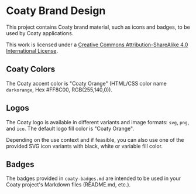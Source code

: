# Coaty Brand Design

This project contains Coaty brand material, such as icons and badges, to be
used by Coaty applications.

This work is licensed under a [Creative Commons Attribution-ShareAlike 4.0 International License](http://creativecommons.org/licenses/by-sa/4.0/).

## Coaty Colors

The Coaty accent color is "Coaty Orange" (HTML/CSS color name `darkorange`, Hex #FF8C00, RGB(255,140,0)).

## Logos

The Coaty logo is available in different variants and image formats: `svg`, `png`, and `ico`.
The default logo fill color is "Coaty Orange".

Depending on the use context and if feasible, you can also use one of the provided SVG icon
variants with black, white or variable fill color.

## Badges

The badges provided in `coaty-badges.md` are intended to be used in your Coaty
project's Markdown files (README.md, etc.).
